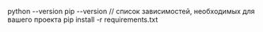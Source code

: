 python --version
pip --version
// список зависимостей, необходимых для вашего проекта
pip install -r requirements.txt

